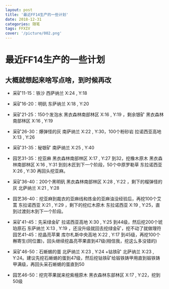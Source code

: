 ```yaml
---
layout: post
title: '最近FF14生产的一些计划'
date: 2018-12-31
categories: 随笔
tags: FFXIV
cover: '/picture/002.png'
---
```


最近FF14生产的一些计划
==================

## 大概就想起来啥写点啥，到时候再改

- 采矿11-15：铁沙 西萨纳兰 X:24 , Y:18

- 采矿16-20：明矾 东萨纳兰 X:18 , Y:20

- 采矿21-25：150个发泡水 黑衣森林南部林区 X:16 , Y:19 ，剩余银矿 黑衣森林南部林区 X:16 , Y:19

- 采矿26-30：爆弹怪的灰 南萨纳兰 X:22 , Y:30，100个粉砂岩 拉诺西亚高地 X:13 , Y:26

- 采矿31-35：秘银矿 南萨纳兰 X:25 , Y:40

- 园艺31-35：挖亚麻 黑衣森林南部林区 X:17 , Y:27 到32，挖橡木原木 黑衣森林南部林区 X:16 , Y:31 到刻木匠到下一个阶段，50个中原罗勒草 东拉诺西亚 X:26 , Y:30 再回头挖亚麻。

- 采矿36-40：200个黑明矾 黑衣森林南部林区 X:28 , Y:22 ，剩下的榴弹怪的灰 北萨纳兰 X:21 , Y:28

- 园艺36-40：挖亚麻到裁衣的亚麻线和炼金的亚麻油没经验后，再挖100个艾蒿 东拉诺西亚 X:21 , Y:29 ，剩下的挖红木原木 东拉诺西亚 X:19 , Y:25，直到过渡刻木到下一个阶段。

- 采矿41-45：先采绿金矿 拉诺西亚高地 X:30 , Y:25 到44级，然后挖200个琥珀原石 东萨纳兰 X:13 , Y:19 ，还没升级就回去挖绿金矿，挖不动了就做理符
园艺41-45：挖晶亮苹果 库尔札斯中央高地 X:22 , Y:17 到45级，再挖100个槲寄生(同位置)，回头继续挖晶亮苹果直到47级(相信我，挖这么多没错的)

- 采矿46-50：石蜥蜴的蛋 北萨纳兰 X:23 , Y:24 +钴铁矿 北萨纳兰 X:23 , Y:24。建议先挖石蜥蜴的蛋到47级，然后挖钴铁矿给锻铁铸甲用直到锻铁铸甲满级，再回头采石蜥蜴的蛋直到50

- 园艺46-50：挖完苹果就来挖紫檀原木 黑衣森林东部林区 X:17 , Y:22，挖到50级
